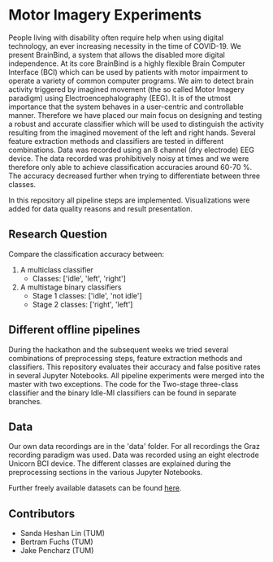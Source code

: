 # Motor Imagery Experiments

People living with disability often require help when using digital technology, an ever increasing necessity in the time of COVID-19. We present BrainBind, a system that allows the disabled more digital independence. At its core BrainBind is a highly flexible Brain Computer Interface (BCI) which can be used by patients with motor impairment to operate a variety of common computer programs. We aim to detect brain activity triggered by imagined movement (the so called Motor Imagery paradigm) using Electroencephalography (EEG). It is of the utmost importance that the system behaves in a user-centric and controllable manner. Therefore we have placed our main focus on designing and testing a robust and accurate classifier which will be used to distinguish the activity resulting from the imagined movement of the left and right hands. Several feature extraction methods and classifiers are tested in different combinations. Data was recorded using an 8 channel (dry electrode) EEG device. The data recorded was prohibitively noisy at times and we were therefore only able to achieve classification accuracies around 60-70 \%. The accuracy decreased further when trying to differentiate between three classes.

In this repository all pipeline steps are implemented. Visualizations were added for data quality reasons and result presentation.

## Research Question

Compare the classification accuracy between:
1. A multiclass classifier
    - Classes: ['idle', 'left', 'right']
2. A multistage binary classifiers
    - Stage 1 classes: ['idle', 'not idle']
    - Stage 2 classes: ['right', 'left']

## Different offline pipelines
During the hackathon and the subsequent weeks we tried several combinations of preprocessing steps, feature extraction methods and classifiers. This repository evaluates their accuracy and false positive rates in several Jupyter Notebooks.
All pipeline experiments were merged into the master with two exceptions. The code for the Two-stage three-class classifier and the binary Idle-MI classifiers can be found in separate branches.

## Data
Our own data recordings are in the 'data' folder. For all recordings the Graz recording paradigm was used. Data was recorded using an eight electrode Unicorn BCI device. The different classes are explained during the preprocessing sections in the various Jupyter Notebooks.

Further freely available datasets can be found [here](http://bnci-horizon-2020.eu/database/data-sets).

## Contributors
- Sanda Heshan Lin (TUM)
- Bertram Fuchs (TUM)
- Jake Pencharz (TUM)



